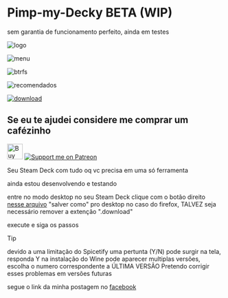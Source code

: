 # Pimp-my-Decky BETA (WIP)
sem garantia de funcionamento perfeito, ainda em testes

![logo](https://github.com/user-attachments/assets/0d648b20-ad0a-4189-a978-c65ec644fe4b)


![menu](https://github.com/user-attachments/assets/25df8358-b1d6-4bd9-8f24-778ff274236b)


![btrfs](https://github.com/user-attachments/assets/502f3563-e30f-4f71-bca5-0626aac4b4d2)


![recomendados](https://github.com/user-attachments/assets/d164a088-2c32-40ab-ad71-ca31a1981bb6)




[![download](https://github.com/user-attachments/assets/7b2daebb-2728-4eb8-b3df-0e19e1a98561)](https://raw.githubusercontent.com/llbranco/Pimp-my-Decky/refs/heads/main/pimp_my_decky_install.desktop)



## Se eu te ajudei considere me comprar um cafézinho
<a href='https://ko-fi.com/J3J4Y2DQ4' target='_blank'><img height='36' style='border:0px;height:36px;' src='https://storage.ko-fi.com/cdn/kofi2.png?v=3' border='0' alt='Buy Me a Coffee at ko-fi.com' /></a> [![Support me on Patreon](https://img.shields.io/endpoint.svg?url=https%3A%2F%2Fshieldsio-patreon.vercel.app%2Fapi%3Fusername%3Dllbranco%26type%3Dpatrons&style=flat-square)](https://patreon.com/llbranco)

Seu Steam Deck com tudo oq vc precisa em uma só ferramenta

ainda estou desenvolvendo e testando

entre no modo desktop no seu Steam Deck
clique com o botão direito [nesse arquivo](https://raw.githubusercontent.com/llbranco/Pimp-my-Decky/refs/heads/main/pimp_my_decky_install.desktop) "salver como" pro desktop
no caso do firefox, TALVEZ seja necessário remover a extenção ".download"

execute e siga os passos

> [!TIP]
> devido a uma limitação do Spicetify uma pertunta (Y/N) pode surgir na tela, responda Y
> na instalação do Wine pode aparecer multiplas versões, escolha o numero correspondente a ÚLTIMA VERSÃO
> Pretendo corrigir esses problemas em versões futuras

segue o link da minha postagem no [facebook](https://www.facebook.com/groups/valvesteamdeckbrasil/posts/9207210829344998)
